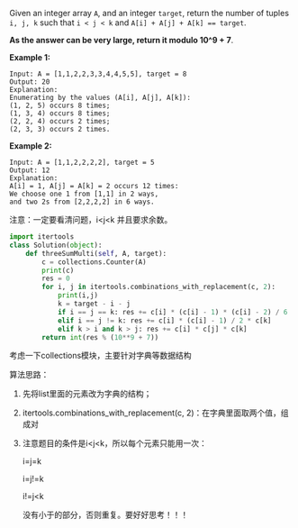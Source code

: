 Given an integer array `A`, and an integer `target`, return the number of tuples `i, j, k`  such that `i < j < k` and `A[i] + A[j] + A[k] == target`.

**As the answer can be very large, return it modulo 10^9 + 7**.

**Example 1:**

```
Input: A = [1,1,2,2,3,3,4,4,5,5], target = 8
Output: 20
Explanation: 
Enumerating by the values (A[i], A[j], A[k]):
(1, 2, 5) occurs 8 times;
(1, 3, 4) occurs 8 times;
(2, 2, 4) occurs 2 times;
(2, 3, 3) occurs 2 times.
```

**Example 2:**

```
Input: A = [1,1,2,2,2,2], target = 5
Output: 12
Explanation: 
A[i] = 1, A[j] = A[k] = 2 occurs 12 times:
We choose one 1 from [1,1] in 2 ways,
and two 2s from [2,2,2,2] in 6 ways.
```

注意：一定要看清问题，i<j<k 并且要求余数。

```python
import itertools
class Solution(object):
    def threeSumMulti(self, A, target):
        c = collections.Counter(A)
        print(c)
        res = 0
        for i, j in itertools.combinations_with_replacement(c, 2):
            print(i,j)
            k = target - i - j 
            if i == j == k: res += c[i] * (c[i] - 1) * (c[i] - 2) / 6
            elif i == j != k: res += c[i] * (c[i] - 1) / 2 * c[k]
            elif k > i and k > j: res += c[i] * c[j] * c[k]
        return int(res % (10**9 + 7))
```

考虑一下collections模块，主要针对字典等数据结构

算法思路：

1. 先将list里面的元素改为字典的结构；

2. itertools.combinations_with_replacement(c, 2)：在字典里面取两个值，组成对

3. 注意题目的条件是i<j<k，所以每个元素只能用一次：

   i=j=k

   i=j!=k

   i!=j<k

   没有小于的部分，否则重复。要好好思考！！！